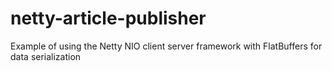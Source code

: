 # netty-article-publisher
Example of using the Netty NIO client server framework with FlatBuffers for data serialization
